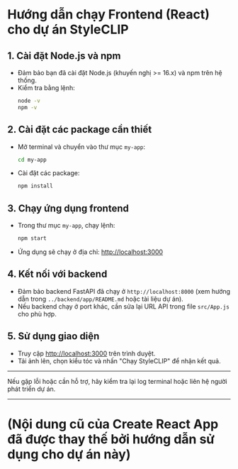 # Hướng dẫn chạy Frontend (React) cho dự án StyleCLIP

## 1. Cài đặt Node.js và npm
- Đảm bảo bạn đã cài đặt Node.js (khuyến nghị >= 16.x) và npm trên hệ thống.
- Kiểm tra bằng lệnh:
  ```bash
  node -v
  npm -v
  ```

## 2. Cài đặt các package cần thiết
- Mở terminal và chuyển vào thư mục `my-app`:
  ```bash
  cd my-app
  ```
- Cài đặt các package:
  ```bash
  npm install
  ```

## 3. Chạy ứng dụng frontend
- Trong thư mục `my-app`, chạy lệnh:
  ```bash
  npm start
  ```
- Ứng dụng sẽ chạy ở địa chỉ: [http://localhost:3000](http://localhost:3000)

## 4. Kết nối với backend
- Đảm bảo backend FastAPI đã chạy ở `http://localhost:8000` (xem hướng dẫn trong `../backend/app/README.md` hoặc tài liệu dự án).
- Nếu backend chạy ở port khác, cần sửa lại URL API trong file `src/App.js` cho phù hợp.

## 5. Sử dụng giao diện
- Truy cập [http://localhost:3000](http://localhost:3000) trên trình duyệt.
- Tải ảnh lên, chọn kiểu tóc và nhấn "Chạy StyleCLIP" để nhận kết quả.

---
Nếu gặp lỗi hoặc cần hỗ trợ, hãy kiểm tra lại log terminal hoặc liên hệ người phát triển dự án.

---

# (Nội dung cũ của Create React App đã được thay thế bởi hướng dẫn sử dụng cho dự án này)

